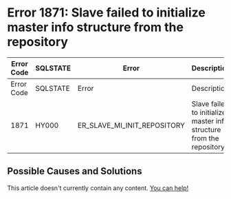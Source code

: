 
# Error 1871: Slave failed to initialize master info structure from the repository


| Error Code | SQLSTATE | Error | Description |
| --- | --- | --- | --- |
| Error Code | SQLSTATE | Error | Description |
| 1871 | HY000 | ER_SLAVE_MI_INIT_REPOSITORY | Slave failed to initialize master info structure from the repository |




## Possible Causes and Solutions


This article doesn't currently contain any content. [You can help!](/en/writing-and-editing-knowledge-base-articles/)

